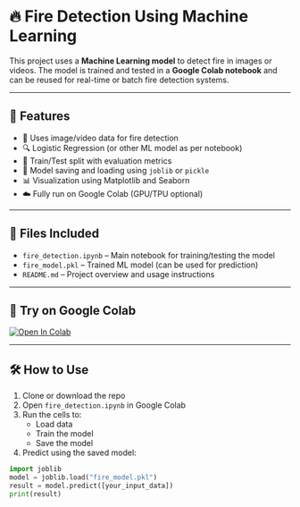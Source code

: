 # 🔥 Fire Detection Using Machine Learning

This project uses a **Machine Learning model** to detect fire in images or videos. The model is trained and tested in a **Google Colab notebook** and can be reused for real-time or batch fire detection systems.

---

## 📌 Features

- 📁 Uses image/video data for fire detection
- 🔍 Logistic Regression (or other ML model as per notebook)
- 🧪 Train/Test split with evaluation metrics
- 💾 Model saving and loading using `joblib` or `pickle`
- 📊 Visualization using Matplotlib and Seaborn
- ☁️ Fully run on Google Colab (GPU/TPU optional)

---

## 📂 Files Included

- `fire_detection.ipynb` – Main notebook for training/testing the model
- `fire_model.pkl` – Trained ML model (can be used for prediction)
- `README.md` – Project overview and usage instructions

---

## 🚀 Try on Google Colab

[![Open In Colab](https://colab.research.google.com/assets/colab-badge.svg)](https://colab.research.google.com/github/Muthukrish02/fire_detection_ML_model/blob/main/fire_detection.ipynb)

---

## 🛠 How to Use

1. Clone or download the repo
2. Open `fire_detection.ipynb` in Google Colab
3. Run the cells to:
   - Load data
   - Train the model
   - Save the model
4. Predict using the saved model:

```python
import joblib
model = joblib.load("fire_model.pkl")
result = model.predict([your_input_data])
print(result)
